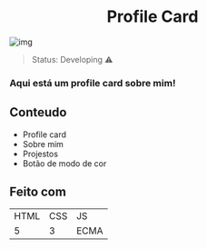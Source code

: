 
<h1 align="center">Profile Card</h1>

![img](https://user-images.githubusercontent.com/116754904/220227457-c4871422-973f-4212-acc6-6140faf399da.png)

>Status: Developing ⚠️

### Aqui está um profile card sobre mim!

## Conteudo

+ Profile card
+ Sobre mim
+ Projestos
+ Botão de modo de cor

## Feito com

<table>
  <tr>
    <td>HTML</td>
    <td>CSS</td>
    <td>JS</td>
   </tr>
  <tr>
    <td>5</td>
    <td>3</td>
    <td>ECMA</td>
   </tr>
 </table> 
 

